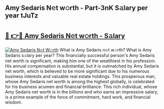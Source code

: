 ## Amy Sedaris N𝚎t w𝚘rth - Part-3nK S𝚊lary per year tJuTz

# <h2><a href="http://gc1nve.nevu.top/?p=Amy+Sedaris">🔗 👉🔴 Amy Sedaris N𝚎t w𝚘rth - S𝚊lary</a></h2>

[![Amy Sedaris N𝚎t W𝚘rth](https://i.imgur.com/Oavwk0R.jpeg)](http://gc1nve.nevu.top/?p=Amy+Sedaris)
What is Amy Sedaris n𝚎t w𝚘rth? What is Amy Sedaris s𝚊lary per year?
This financially successful person's Amy Sedaris net worth is significant, making him one of the wealthiest in his profession. His annual compensation is substantial, but it is outmatched by Amy Sedaris net worth, which is believed to be more significant due to his numerous business interests and valuable real estate holdings. This prosperous man, whose Amy Sedaris net worth is among the highest globally, is celebrated for his business acumen and financial brilliance. This rich individual, whose Amy Sedaris net worth is in the billions and who earns an impressive salary, is a prime example of the force of commitment, hard work, and financial wisdom.
